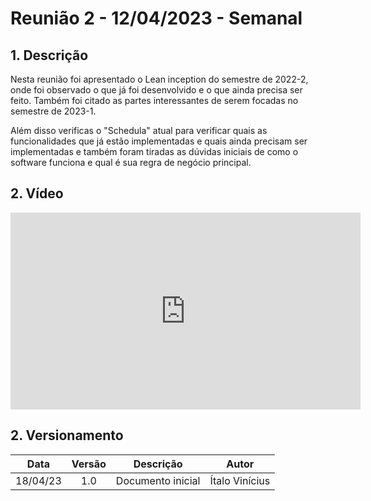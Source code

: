 # Reunião 2 - 12/04/2023 - Semanal

## 1. Descrição

Nesta reunião foi apresentado o Lean inception do semestre de 2022-2, onde foi observado o que já foi desenvolvido e o que ainda precisa ser feito. Também foi citado as partes interessantes de serem focadas no semestre de 2023-1.

Além disso verificas o "Schedula" atual para verificar quais as funcionalidades que já estão implementadas e quais ainda precisam ser implementadas e também foram tiradas as dúvidas iniciais de como o software funciona e qual é sua regra de negócio principal.

## 2. Vídeo

<center>

<iframe width="560" height="315" src="https://www.youtube.com/embed/mBk0oSpX9v8" title="YouTube video player" frameborder="0" allow="accelerometer; autoplay; clipboard-write; encrypted-media; gyroscope; picture-in-picture; web-share" allowfullscreen></iframe>

</center>

## 2. Versionamento

<center>

|    Data    | Versão |            Descrição             |      Autor      |
| :--------: | :----: | :------------------------------: | :-------------: |
|      18/04/23      |  1.0   |               Documento inicial                   |       Ítalo Vinícius          |

</center>